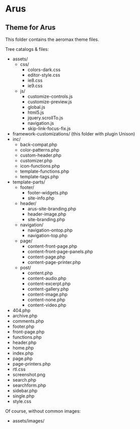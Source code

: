 # Arus
## Theme for Arus

This folder contains the aeromax theme files.

Tree catalogs & files:
* assets/
	* css/
		* colors-dark.css
		* editor-style.css
		* ie8.css
		* ie9.css
	* js/
		* customize-controls.js
		* customize-preview.js
		* global.js
		* html5.js
		* jquery.scrollTo.js
		* navigation.js
		* skip-link-focus-fix.js
* framework-customizations/ (this folder with plugin Unison)
* inc/
	* back-compat.php
	* color-patterns.php
	* custom-header.php
	* customizer.php
	* icon-functions.php
	* template-functions.php
	* template-tags.php
* template-parts/
	* footer/
		* footer-widgets.php
		* site-info.php
	* header/
		* arus-site-branding.php
		* header-image.php
		* site-branding.php
	* navigation/
		* navigation-ontop.php
		* navigation-top.php
	* page/
		* content-front-page.php
		* content-front-page-panels.php
		* content-page.php
		* content-page-printer.php
	* post/
		* content.php
		* content-audio.php
		* content-excerpt.php
		* content-gallery.php
		* content-image.php
		* content-none.php
		* content-video.php
* 404.php
* archive.php
* comments.php
* footer.php
* front-page.php
* functions.php
* header.php
* home.php
* index.php
* page.php
* page-printers.php
* rtl.css
* screenshot.png
* search.php
* searchform.php
* sidebar.php
* single.php
* style.css


Of course, without common images:
* assets/images/